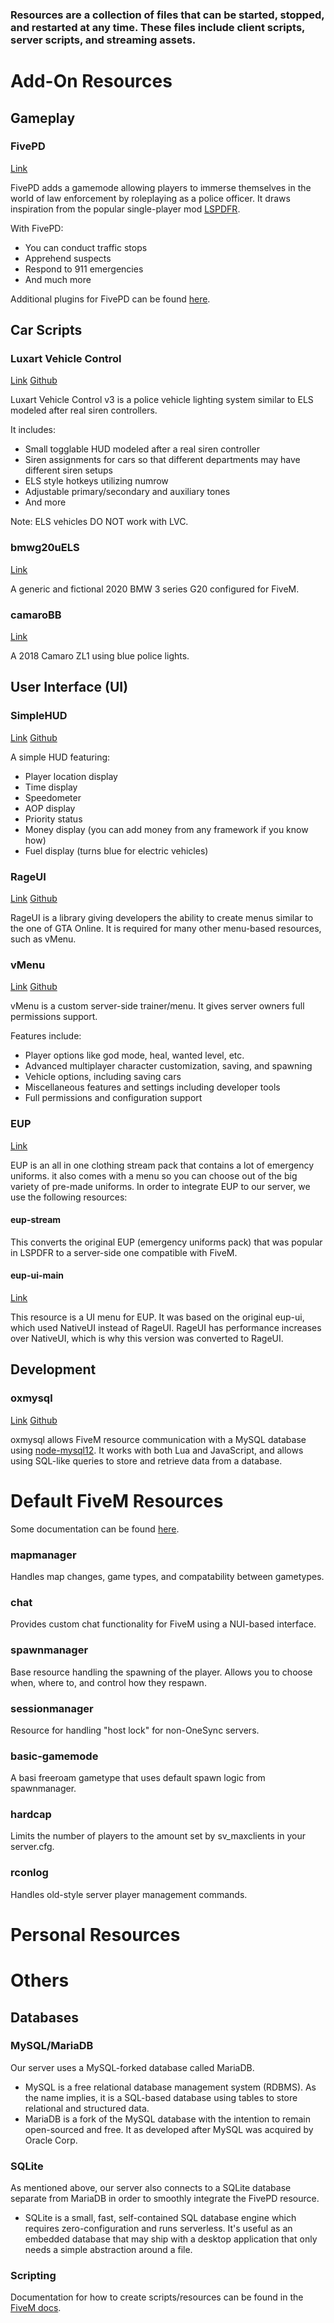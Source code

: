 ### Resources are a collection of files that can be started, stopped, and restarted at any time. These files include client scripts, server scripts, and streaming assets.

# Add-On Resources

## Gameplay

### FivePD

[Link](https://fivem-mods.net/fivepd/)

FivePD adds a gamemode allowing players to immerse themselves in the world of law enforcement by roleplaying as a police officer. It draws inspiration from the popular single-player mod [LSPDFR](https://www.lcpdfr.com/lspdfr/index/).

With FivePD:
- You can conduct traffic stops
- Apprehend suspects
- Respond to 911 emergencies
- And much more

Additional plugins for FivePD can be found [here](https://github.com/topics/fivepd).

## Car Scripts

### Luxart Vehicle Control

[Link](https://docs.luxartengineering.com/)
[Github](https://github.com/TrevorBarns/luxart-vehicle-control)

Luxart Vehicle Control v3 is a police vehicle lighting system similar to ELS modeled after real siren controllers.

It includes:
- Small togglable HUD modeled after a real siren controller
- Siren assignments for cars so that different departments may have different siren setups
- ELS style hotkeys utilizing numrow
- Adjustable primary/secondary and auxiliary tones
- And more

Note: ELS vehicles DO NOT work with LVC.

### bmwg20uELS

[Link](https://www.lcpdfr.com/downloads/gta5mods/vehiclemodels/46162-unmarked-2020-bmw-3-series-g20-nonelselsfivem/)

A generic and fictional 2020 BMW 3 series G20 configured for FiveM.

### camaroBB

[Link](https://www.lcpdfr.com/downloads/gta5mods/vehiclemodels/26066-non-els-2018-camaro-zl1-rb-bb-fivem-ready/)

A 2018 Camaro ZL1 using blue police lights.

## User Interface (UI)

### SimpleHUD

[Link](https://forum.cfx.re/t/updated-simplehud-dojrp-based-location-display-hud/4775936)
[Github](https://github.com/Andyyy7666/SimpleHUD)

A simple HUD featuring:
- Player location display
- Time display
- Speedometer
- AOP display
- Priority status
- Money display (you can add money from any framework if you know how)
- Fuel display (turns blue for electric vehicles)

### RageUI

[Link](https://forum.cfx.re/t/canceled-lua-rageui/931651)
[Github](https://github.com/ImBaphomettt/RageUI)

RageUI is a library giving developers the ability to create menus similar to the one of GTA Online. It is required for many other menu-based resources, such as vMenu.

### vMenu

[Link](https://docs.vespura.com/vmenu)
[Github](https://github.com/TomGrobbe/vMenu)

vMenu is a custom server-side trainer/menu. It gives server owners full permissions support.

Features include:
- Player options like god mode, heal, wanted level, etc.
- Advanced multiplayer character customization, saving, and spawning
- Vehicle options, including saving cars
- Miscellaneous features and settings including developer tools
- Full permissions and configuration support

### EUP

[Link](https://forum.cfx.re/t/release-eup-for-fivem-server-sided/139848)

EUP is an all in one clothing stream pack that contains a lot of emergency uniforms. it also comes with a menu so you can choose out of the big variety of pre-made uniforms. In order to integrate EUP to our server, we use the following resources:

#### eup-stream

This converts the original EUP (emergency uniforms pack) that was popular in LSPDFR to a server-side one compatible with FiveM.

#### eup-ui-main

[Link](https://github.com/WirzRexTon/eup-ui)

This resource is a UI menu for EUP. It was based on the original eup-ui, which used NativeUI instead of RageUI. RageUI has performance increases over NativeUI, which is why this version was converted to RageUI.

#### 

## Development

### oxmysql

[Link](https://overextended.dev/oxmysql)
[Github](https://github.com/overextended/oxmysql)

oxmysql allows FiveM resource communication with a MySQL database using [node-mysql12](https://github.com/sidorares/node-mysql2). It works with both Lua and JavaScript, and allows using SQL-like queries to store and retrieve data from a database.

# Default FiveM Resources

Some documentation can be found [here](https://docs.fivem.net/docs/resources/).

### mapmanager

Handles map changes, game types, and compatability between gametypes.

### chat

Provides custom chat functionality for FiveM using a NUI-based interface.

### spawnmanager

Base resource handling the spawning of the player. Allows you to choose when, where to, and control how they respawn.

### sessionmanager

Resource for handling "host lock" for non-OneSync servers.

### basic-gamemode

A basi freeroam gametype that uses default spawn logic from spawnmanager.

### hardcap

Limits the number of players to the amount set by sv_maxclients in your server.cfg.

### rconlog

Handles old-style server player management commands.

# Personal Resources

# Others

## Databases

### MySQL/MariaDB

Our server uses a MySQL-forked database called MariaDB. 
- MySQL is a free relational database management system (RDBMS). As the name implies, it is a SQL-based database using tables to store relational and structured data.
- MariaDB is a fork of the MySQL database with the intention to remain open-sourced and free. It as developed after MySQL was acquired by Oracle Corp.

### SQLite

As mentioned above, our server also connects to a SQLite database separate from MariaDB in order to smoothly integrate the FivePD resource.
- SQLite is a small, fast, self-contained SQL database engine which requires zero-configuration and runs serverless. It's useful as an embedded database that may ship with a desktop application that only needs a simple abstraction around a file.

### Scripting

Documentation for how to create scripts/resources can be found in the [FiveM docs](https://docs.fivem.net/docs/).
